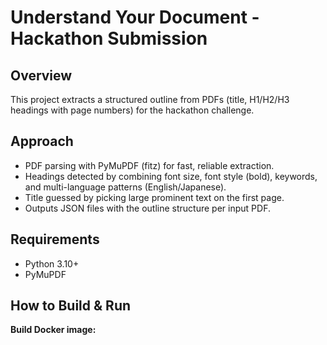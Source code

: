 # Understand Your Document - Hackathon Submission

## Overview

This project extracts a structured outline from PDFs (title, H1/H2/H3 headings with page numbers) for the hackathon challenge.

## Approach

- PDF parsing with PyMuPDF (fitz) for fast, reliable extraction.
- Headings detected by combining font size, font style (bold), keywords, and multi-language patterns (English/Japanese).
- Title guessed by picking large prominent text on the first page.
- Outputs JSON files with the outline structure per input PDF.

## Requirements

- Python 3.10+
- PyMuPDF

## How to Build & Run

**Build Docker image:**

